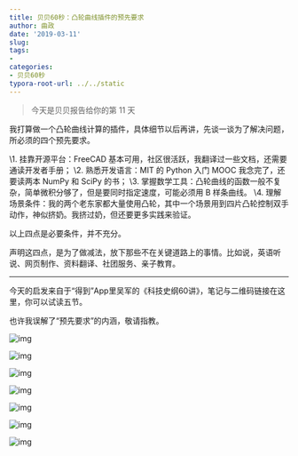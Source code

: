 ```yaml
---
title: 贝贝60秒：凸轮曲线插件的预先要求
author: 曲政
date: '2019-03-11'
slug: 
tags:
- 
categories:
- 贝贝60秒
typora-root-url: ../../static
---
```


>   今天是贝贝报告给你的第 11 天



我打算做一个凸轮曲线计算的插件，具体细节以后再讲，先谈一谈为了解决问题，所必须的四个预先要求。

\1. 挂靠开源平台：FreeCAD 基本可用，社区很活跃，我翻译过一些文档，还需要通读开发者手册；
\2. 熟悉开发语言：MIT 的 Python 入门 MOOC 我念完了，还要读两本 NumPy 和 SciPy 的书；
\3. 掌握数学工具：凸轮曲线的函数一般不复杂，简单微积分够了，但是要同时指定速度，可能必须用 B 样条曲线。
\4. 理解场景条件：我的两个老东家都大量使用凸轮，其中一个场景用到四片凸轮控制双手动作，神似挤奶。我挤过奶，但还要更多实践来验证。

以上四点是必要条件，并不充分。

声明这四点，是为了做减法，放下那些不在关键道路上的事情。比如说，英语听说、网页制作、资料翻译、社团服务、亲子教育。



------



今天的启发来自于“得到”App里吴军的《科技史纲60讲》，笔记与二维码链接在这里，你可以试读五节。



也许我误解了“预先要求”的内涵，敬请指教。

![img](/images/2019-03-11-%E8%B4%9D%E8%B4%9D60%E7%A7%92%EF%BC%9A%E5%87%B8%E8%BD%AE%E6%9B%B2%E7%BA%BF%E6%8F%92%E4%BB%B6%E7%9A%84%E9%A2%84%E5%85%88%E8%A6%81%E6%B1%82/640-20200416162941034.jpeg)

![img](/images/2019-03-11-%E8%B4%9D%E8%B4%9D60%E7%A7%92%EF%BC%9A%E5%87%B8%E8%BD%AE%E6%9B%B2%E7%BA%BF%E6%8F%92%E4%BB%B6%E7%9A%84%E9%A2%84%E5%85%88%E8%A6%81%E6%B1%82/640-20200416162941393.jpeg)

![img](/images/2019-03-11-%E8%B4%9D%E8%B4%9D60%E7%A7%92%EF%BC%9A%E5%87%B8%E8%BD%AE%E6%9B%B2%E7%BA%BF%E6%8F%92%E4%BB%B6%E7%9A%84%E9%A2%84%E5%85%88%E8%A6%81%E6%B1%82/640-20200416162942138.jpeg)

![img](/images/2019-03-11-%E8%B4%9D%E8%B4%9D60%E7%A7%92%EF%BC%9A%E5%87%B8%E8%BD%AE%E6%9B%B2%E7%BA%BF%E6%8F%92%E4%BB%B6%E7%9A%84%E9%A2%84%E5%85%88%E8%A6%81%E6%B1%82/640-20200416162941803.jpeg)

![img](/images/2019-03-11-%E8%B4%9D%E8%B4%9D60%E7%A7%92%EF%BC%9A%E5%87%B8%E8%BD%AE%E6%9B%B2%E7%BA%BF%E6%8F%92%E4%BB%B6%E7%9A%84%E9%A2%84%E5%85%88%E8%A6%81%E6%B1%82/640-20200416162942027.jpeg)

![img](/images/2019-03-11-%E8%B4%9D%E8%B4%9D60%E7%A7%92%EF%BC%9A%E5%87%B8%E8%BD%AE%E6%9B%B2%E7%BA%BF%E6%8F%92%E4%BB%B6%E7%9A%84%E9%A2%84%E5%85%88%E8%A6%81%E6%B1%82/640-20200416162941445.jpeg)

![img](/images/2019-03-11-%E8%B4%9D%E8%B4%9D60%E7%A7%92%EF%BC%9A%E5%87%B8%E8%BD%AE%E6%9B%B2%E7%BA%BF%E6%8F%92%E4%BB%B6%E7%9A%84%E9%A2%84%E5%85%88%E8%A6%81%E6%B1%82/640-20200416162941347.jpeg)


